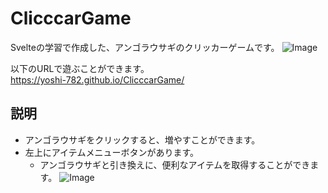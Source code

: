 # ClicccarGame
Svelteの学習で作成した、アンゴラウサギのクリッカーゲームです。
![Image](https://github.com/user-attachments/assets/5f901f7c-03da-4d14-8c48-e0c8e0efce44)

以下のURLで遊ぶことができます。  
https://yoshi-782.github.io/ClicccarGame/

## 説明
- アンゴラウサギをクリックすると、増やすことができます。
- 左上にアイテムメニューボタンがあります。  
  - アンゴラウサギと引き換えに、便利なアイテムを取得することができます。
![Image](https://github.com/user-attachments/assets/380844a6-d788-4b80-92c8-8d5c9e32d384)
